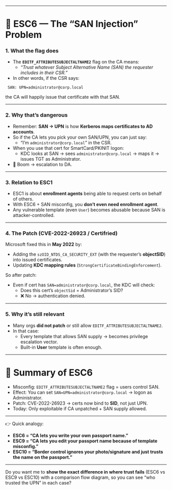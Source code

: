 
---
# 🔹 ESC6 — The “SAN Injection” Problem

### 1. What the flag does

- The **`EDITF_ATTRIBUTESUBJECTALTNAME2`** flag on the CA means:    
    - _“Trust whatever Subject Alternative Name (SAN) the requester includes in their CSR.”_
- In other words, if the CSR says:
```
 SAN: UPN=administrator@corp.local
```
the CA will happily issue that certificate with that SAN.

---
### 2. Why that’s dangerous
- Remember: **SAN → UPN** is how **Kerberos maps certificates to AD accounts**.
- So if the CA lets you pick your own SAN/UPN, you can just say:
    - “I’m `administrator@corp.local`” in the CSR.
- When you use that cert for SmartCard/PKINIT logon:
    - KDC looks at SAN → sees `administrator@corp.local` → maps it → issues TGT as Administrator.
- 🚨 Boom → escalation to DA.
---
### 3. Relation to ESC1
- ESC1 is about **enrollment agents** being able to request certs on behalf of others.
- With ESC6 + SAN misconfig, you **don’t even need enrollment agent**.
- Any vulnerable template (even `User`) becomes abusable because SAN is attacker-controlled.
---
### 4. The Patch (CVE-2022-26923 / Certifried)
Microsoft fixed this in **May 2022** by:
- Adding the `szOID_NTDS_CA_SECURITY_EXT` (with the requester’s **objectSID**) into issued certificates.
- Updating **KDC mapping rules** (`StrongCertificateBindingEnforcement`).

So after patch:
- Even if cert has `SAN=administrator@corp.local`, the KDC will check:
    - Does this cert’s `objectSid` = Administrator’s SID?
    - ❌ No → authentication denied.        
---
### 5. Why it’s still relevant
- Many orgs **did not patch** or still allow `EDITF_ATTRIBUTESUBJECTALTNAME2`.
- In that case:
    - Every template that allows SAN supply → becomes privilege escalation vector.
    - Built-in **User** template is often enough.
---
# 🔹 Summary of ESC6

- Misconfig: `EDITF_ATTRIBUTESUBJECTALTNAME2` flag = users control SAN.
- Effect: You can set `SAN=UPN=administrator@corp.local` → logon as Administrator.
- Patch: CVE-2022-26923 → certs now bind to **SID**, not just UPN.
- Today: Only exploitable if CA unpatched + SAN supply allowed.
---

👉 Quick analogy:

- **ESC6 = “CA lets you write your own passport name.”**    
- **ESC9 = “CA lets you edit your passport name because of template misconfig.”**
- **ESC10 = “Border control ignores your photo/signature and just trusts the name on the passport.”**

---

Do you want me to **show the exact difference in where trust fails** (ESC6 vs ESC9 vs ESC10) with a comparison flow diagram, so you can see “who trusted the UPN” in each case?